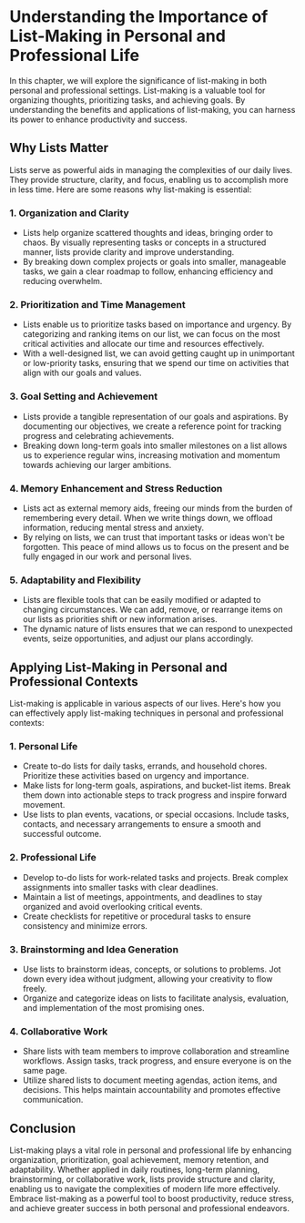 Understanding the Importance of List-Making in Personal and Professional Life
======================================================================================

In this chapter, we will explore the significance of list-making in both personal and professional settings. List-making is a valuable tool for organizing thoughts, prioritizing tasks, and achieving goals. By understanding the benefits and applications of list-making, you can harness its power to enhance productivity and success.

**Why Lists Matter**
--------------------

Lists serve as powerful aids in managing the complexities of our daily lives. They provide structure, clarity, and focus, enabling us to accomplish more in less time. Here are some reasons why list-making is essential:

### **1. Organization and Clarity**

* Lists help organize scattered thoughts and ideas, bringing order to chaos. By visually representing tasks or concepts in a structured manner, lists provide clarity and improve understanding.
* By breaking down complex projects or goals into smaller, manageable tasks, we gain a clear roadmap to follow, enhancing efficiency and reducing overwhelm.

### **2. Prioritization and Time Management**

* Lists enable us to prioritize tasks based on importance and urgency. By categorizing and ranking items on our list, we can focus on the most critical activities and allocate our time and resources effectively.
* With a well-designed list, we can avoid getting caught up in unimportant or low-priority tasks, ensuring that we spend our time on activities that align with our goals and values.

### **3. Goal Setting and Achievement**

* Lists provide a tangible representation of our goals and aspirations. By documenting our objectives, we create a reference point for tracking progress and celebrating achievements.
* Breaking down long-term goals into smaller milestones on a list allows us to experience regular wins, increasing motivation and momentum towards achieving our larger ambitions.

### **4. Memory Enhancement and Stress Reduction**

* Lists act as external memory aids, freeing our minds from the burden of remembering every detail. When we write things down, we offload information, reducing mental stress and anxiety.
* By relying on lists, we can trust that important tasks or ideas won't be forgotten. This peace of mind allows us to focus on the present and be fully engaged in our work and personal lives.

### **5. Adaptability and Flexibility**

* Lists are flexible tools that can be easily modified or adapted to changing circumstances. We can add, remove, or rearrange items on our lists as priorities shift or new information arises.
* The dynamic nature of lists ensures that we can respond to unexpected events, seize opportunities, and adjust our plans accordingly.

**Applying List-Making in Personal and Professional Contexts**
--------------------------------------------------------------

List-making is applicable in various aspects of our lives. Here's how you can effectively apply list-making techniques in personal and professional contexts:

### **1. Personal Life**

* Create to-do lists for daily tasks, errands, and household chores. Prioritize these activities based on urgency and importance.
* Make lists for long-term goals, aspirations, and bucket-list items. Break them down into actionable steps to track progress and inspire forward movement.
* Use lists to plan events, vacations, or special occasions. Include tasks, contacts, and necessary arrangements to ensure a smooth and successful outcome.

### **2. Professional Life**

* Develop to-do lists for work-related tasks and projects. Break complex assignments into smaller tasks with clear deadlines.
* Maintain a list of meetings, appointments, and deadlines to stay organized and avoid overlooking critical events.
* Create checklists for repetitive or procedural tasks to ensure consistency and minimize errors.

### **3. Brainstorming and Idea Generation**

* Use lists to brainstorm ideas, concepts, or solutions to problems. Jot down every idea without judgment, allowing your creativity to flow freely.
* Organize and categorize ideas on lists to facilitate analysis, evaluation, and implementation of the most promising ones.

### **4. Collaborative Work**

* Share lists with team members to improve collaboration and streamline workflows. Assign tasks, track progress, and ensure everyone is on the same page.
* Utilize shared lists to document meeting agendas, action items, and decisions. This helps maintain accountability and promotes effective communication.

**Conclusion**
--------------

List-making plays a vital role in personal and professional life by enhancing organization, prioritization, goal achievement, memory retention, and adaptability. Whether applied in daily routines, long-term planning, brainstorming, or collaborative work, lists provide structure and clarity, enabling us to navigate the complexities of modern life more effectively. Embrace list-making as a powerful tool to boost productivity, reduce stress, and achieve greater success in both personal and professional endeavors.
